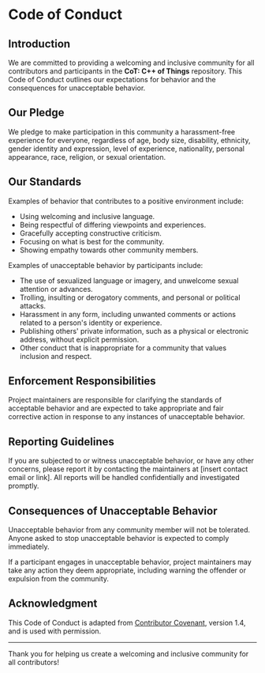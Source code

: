 # Code of Conduct

## Introduction

We are committed to providing a welcoming and inclusive community for all contributors and participants in the **CoT: C++ of Things** repository. This Code of Conduct outlines our expectations for behavior and the consequences for unacceptable behavior.

## Our Pledge

We pledge to make participation in this community a harassment-free experience for everyone, regardless of age, body size, disability, ethnicity, gender identity and expression, level of experience, nationality, personal appearance, race, religion, or sexual orientation.

## Our Standards

Examples of behavior that contributes to a positive environment include:

- Using welcoming and inclusive language.
- Being respectful of differing viewpoints and experiences.
- Gracefully accepting constructive criticism.
- Focusing on what is best for the community.
- Showing empathy towards other community members.

Examples of unacceptable behavior by participants include:

- The use of sexualized language or imagery, and unwelcome sexual attention or advances.
- Trolling, insulting or derogatory comments, and personal or political attacks.
- Harassment in any form, including unwanted comments or actions related to a person's identity or experience.
- Publishing others' private information, such as a physical or electronic address, without explicit permission.
- Other conduct that is inappropriate for a community that values inclusion and respect.

## Enforcement Responsibilities

Project maintainers are responsible for clarifying the standards of acceptable behavior and are expected to take appropriate and fair corrective action in response to any instances of unacceptable behavior.

## Reporting Guidelines

If you are subjected to or witness unacceptable behavior, or have any other concerns, please report it by contacting the maintainers at [insert contact email or link]. All reports will be handled confidentially and investigated promptly.

## Consequences of Unacceptable Behavior

Unacceptable behavior from any community member will not be tolerated. Anyone asked to stop unacceptable behavior is expected to comply immediately. 

If a participant engages in unacceptable behavior, project maintainers may take any action they deem appropriate, including warning the offender or expulsion from the community.

## Acknowledgment

This Code of Conduct is adapted from [Contributor Covenant](https://www.contributor-covenant.org), version 1.4, and is used with permission.

---

Thank you for helping us create a welcoming and inclusive community for all contributors!
